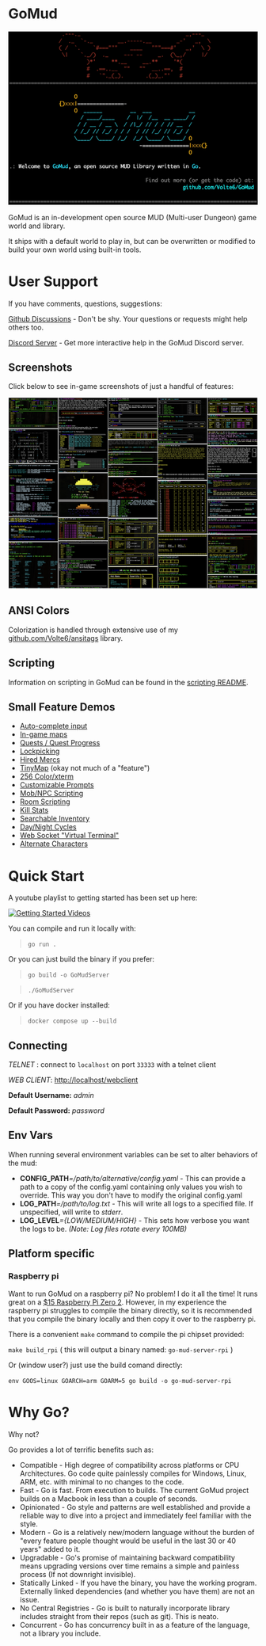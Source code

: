 # GoMud

![image](feature-screenshots/splash.png)

GoMud is an in-development open source MUD (Multi-user Dungeon) game world and library. 

It ships with a default world to play in, but can be overwritten or modified to build your own world using built-in tools.

# User Support

If you have comments, questions, suggestions:

[Github Discussions](https://github.com/volte6/gomud/discussions) - Don't be shy. Your questions or requests might help others too.

[Discord Server](https://discord.gg/cjukKvQWyy) - Get more interactive help in the GoMud Discord server.

## Screenshots

Click below to see in-game screenshots of just a handful of features:

[![Feature Screenshots](feature-screenshots/screenshots-thumb.png 'Feature Screenshots')](feature-screenshots/README.md)

## ANSI Colors

Colorization is handled through extensive use of my [github.com/Volte6/ansitags](https://github.com/Volte6/ansitags) library.

## Scripting

Information on scripting in GoMud can be found in the [scripting README](scripting/README.md).

## Small Feature Demos

- [Auto-complete input](https://youtu.be/7sG-FFHdhtI)
- [In-game maps](https://youtu.be/navCCH-mz_8)
- [Quests / Quest Progress](https://youtu.be/3zIClk3ewTU)
- [Lockpicking](https://youtu.be/-zgw99oI0XY)
- [Hired Mercs](https://youtu.be/semi97yokZE)
- [TinyMap](https://www.youtube.com/watch?v=VLNF5oM4pWw) (okay not much of a "feature")
- [256 Color/xterm](https://www.youtube.com/watch?v=gGSrLwdVZZQ)
- [Customizable Prompts](https://www.youtube.com/watch?v=MFkmjSTL0Ds)
- [Mob/NPC Scripting](https://www.youtube.com/watch?v=li2k1N4p74o)
- [Room Scripting](https://www.youtube.com/watch?v=n1qNUjhyOqg)
- [Kill Stats](https://www.youtube.com/watch?v=4aXs8JNj5Cc)
- [Searchable Inventory](https://www.youtube.com/watch?v=iDUbdeR2BUg)
- [Day/Night Cycles](https://www.youtube.com/watch?v=CiEbOp244cw)
- [Web Socket "Virtual Terminal"](https://www.youtube.com/watch?v=L-qtybXO4aw)
- [Alternate Characters](https://www.youtube.com/watch?v=VERF2l70W34)

# Quick Start

A youtube playlist to getting started has been set up here:


[![Getting Started Videos](https://i.ytimg.com/vi/OOZqX01aHt8/hqdefault.jpg 'Getting Started Playlist')](https://www.youtube.com/watch?v=OOZqX01aHt8&list=PL20JEmG_bxBuaOE9oFziAhAmx1pyXhQ1p)


You can compile and run it locally with:
> `go run .`

Or you can just build the binary if you prefer:
> `go build -o GoMudServer`

> `./GoMudServer`

Or if you have docker installed:

> `docker compose up --build`

## Connecting

*TELNET* : connect to `localhost` on port `33333` with a telnet client

*WEB CLIENT*: [http://localhost/webclient](http://localhost/webclient) 

**Default Username:** _admin_

**Default Password:** _password_

## Env Vars

When running several environment variables can be set to alter behaviors of the mud:

* **CONFIG_PATH**_=/path/to/alternative/config.yaml_ - This can provide a path to a copy of the config.yaml containing only values you wish to override. This way you don't have to modify the original config.yaml
* **LOG_PATH**_=/path/to/log.txt_ - This will write all logs to a specified file. If unspecified, will write to *stderr*.
* **LOG_LEVEL**_={LOW/MEDIUM/HIGH}_ - This sets how verbose you want the logs to be. _(Note: Log files rotate every 100MB)_

## Platform specific

### Raspberry pi

Want to run GoMud on a raspberry pi? No problem! I do it all the time! It runs great on a [$15 Raspberry Pi Zero 2](https://www.raspberrypi.com/products/raspberry-pi-zero-2-w/). However, in my experience the raspberry pi struggles to compile the binary directly, 
so it is recommended that you compile the binary locally and then copy it over to the raspberry pi.

There is a convenient `make` command to compile the pi chipset provided: 

`make build_rpi` ( this will output a binary named: `go-mud-server-rpi` )

Or (window user?) just use the build comand directly: 

`env GOOS=linux GOARCH=arm GOARM=5 go build -o go-mud-server-rpi`

# Why Go?

Why not?

Go provides a lot of terrific benefits such as:

* Compatible - High degree of compatibility across platforms or CPU Architectures. Go code quite painlessly compiles for Windows, Linux, ARM, etc. with minimal to no changes to the code.
* Fast - Go is fast. From execution to builds. The current GoMud project builds on a Macbook in less than a couple of seconds.
* Opinionated - Go style and patterns are well established and provide a reliable way to dive into a project and immediately feel familiar with the style.
* Modern - Go is a relatively new/modern language without the burden of "every feature people thought would be useful in the last 30 or 40 years" added to it. 
* Upgradable -  Go's promise of maintaining backward compatibility means upgrading versions over time remains a simple and painless process (If not downright invisible).
* Statically Linked - If you have the binary, you have the working program. Externally linked dependencies (and whether you have them) are not an issue.
* No Central Registries - Go is built to naturally incorporate library includes straight from their repos (such as git). This is neato.
* Concurrent - Go has concurrency built in as a feature of the language, not a library you include.
